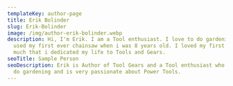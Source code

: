 ```yaml
---
templateKey: author-page
title: Erik Bolinder
slug: Erik-Bolinder
image: /img/author-erik-bolinder.webp
description: Hi, I'm Erik. I am a Tool enthusiast. I love to do gardening. I
  used my first ever chainsaw when i was 8 years old. I loved my first tool so
  much that i dedicated my life to Tools and Gears.
seoTitle: Sample Person
seoDescription: Erik is Author of Tool Gears and a Tool enthusiast who loves to
  do gardening and is very passionate about Power Tools.
---
```

